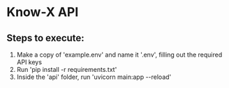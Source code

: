 # Know-X API

## Steps to execute:
1. Make a copy of 'example.env' and name it '.env', filling out the required API keys
2. Run 'pip install -r requirements.txt'
3. Inside the 'api' folder, run 'uvicorn main:app --reload'